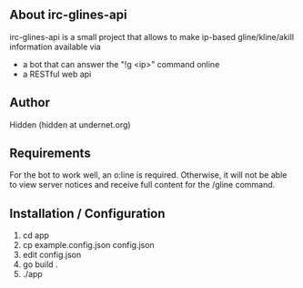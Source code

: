 ## About irc-glines-api
irc-glines-api is a small project that allows to make ip-based gline/kline/akill information available via
* a bot that can answer the "!g \<ip\>" command online
* a RESTful web api

## Author
Hidden (hidden at undernet.org)

## Requirements
For the bot to work well, an o:line is required. Otherwise, it will not be able to view server notices and receive full content for the /gline command.

## Installation / Configuration
1. cd app
2. cp example.config.json config.json
3. edit config.json
4. go build .
5. ./app
